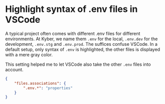 # Highlight syntax of .env files in VSCode

A typical project often comes with different .env files for different environments. At Kyber, we name them `.env` for the local, `.env.dev` for the development, `.env.stg` and `.env.prod`. The suffices confuse VSCode. In a default setup, only syntax of `.env` is highlighted, the other files is displayed with a mere gray color.

This setting helped me to let VSCode also take the other `.env` files into account.

```json
{
    "files.associations": {
        ".env.*": "properties"
    }
}
```
